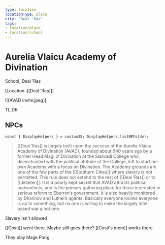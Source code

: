 ```yaml
---
type: location
locationType: place
city: "Deal 'Ras"
tags: 
- location/place
- location/school
---
```


# Aurelia Vlaicu Academy of Divination

School, Deal 'Ras

[Location::[[Deal 'Ras]]]

![[AVAD invite.jpeg]]

TL;DR

## NPCs

```dataviewjs
const { DisplayHelpers } = customJS; DisplayHelpers.listNPCs(dv);
```


> [[Deal ‘Ras]] is largely built upon the success of the Aurelia Vlaicu Academy of Divination (AVAD), founded about 640 years ago by a former Head Magi of Divination at the Slaavadi College who, disenchanted with the political attitude of the College, left to start her own Academy with a focus on Divination. The Academy grounds are one of the few parts of the [[Southern Cities]] where slavery is not permitted. This rule does not extend to the rest of [[Deal ‘Ras]] or to [[Jezeten]]. It is a poorly kept secret that AVAD attracts political malcontents, and is the primary gathering place for those interested in serious reform to Eberron’s government. It is also heavily monitored by Dharinov and Luthei’s agents. Basically everyone knows everyone is up to something, but no one is willing to make the largely intel based war a hot one.

Slavery isn't allowed

[[Costi]] went there. Maybe still goes there? [[Costi's mom]] works there.

They play Mage Pong.
